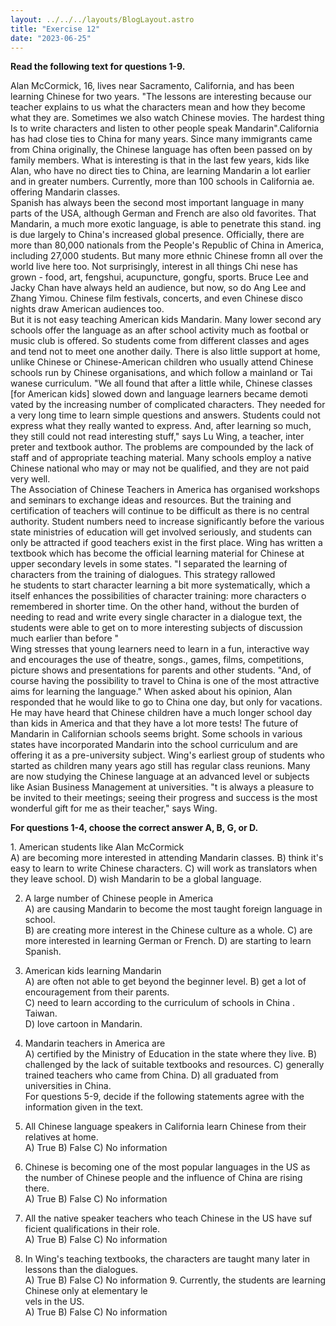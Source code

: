 ```yaml
---
layout: ../../../layouts/BlogLayout.astro
title: "Exercise 12"
date: "2023-06-25"
---
```


**Read the following text for questions 1-9.**

Alan McCormick, 16, lives near Sacramento, California, and has been learning Chinese for two years. "The lessons are interesting because our teacher explains to us what the characters mean and how they become what they are. Sometimes we also watch Chinese movies. The hardest thing Is to write characters and listen to other people speak Mandarin".California has had close ties to China for many years. Since many immigrants came from China originally, the Chinese language has often been passed on by family members. What is interesting is that in the last few years, kids like Alan, who have no direct ties to China, are learning Mandarin a lot earlier and in greater numbers. Currently, more than 100 schools in California ae.  
offering Mandarin classes.  
Spanish has always been the second most important language in many parts of the USA, although German and French are also old favorites. That Mandarin, a much more exotic language, is able to penetrate this stand. ing is due largely to China's increased global presence. Officially, there are more than 80,000 nationals from the People's Republic of China in America, including 27,000 students. But many more ethnic Chinese fromn all over the world live here too. Not surprisingly, interest in all things Chi nese has grown - food, art, fengshui, acupuncture, gongfu, sports. Bruce Lee and Jacky Chan have always held an audience, but now, so do Ang Lee and Zhang Yimou. Chinese film festivals, concerts, and even Chinese disco nights draw American audiences too.  
But it is not easy teaching American kids Mandarin. Many lower second ary schools offer the language as an after school activity much as footbal or music club is offered. So students come from different classes and ages and tend not to meet one another daily. There is also little support at home, unlike Chinese or Chinese-American children who usually attend Chinese schools run by Chinese organisations, and which follow a mainland or Tai wanese curriculum. "We all found that after a little while, Chinese classes \[for American kids\] slowed down and language learners became demoti vated by the increasing number of complicated characters. They needed for a very long time to learn simple questions and answers. Students could not express what they really wanted to express. And, after learning so much, they still could not read interesting stuff," says Lu Wing, a teacher, inter preter and textbook author. The problems are compounded by the lack of staff and of appropriate teaching material. Many schools employ a native Chinese national who may or may not be qualified, and they are not paid very well.  
The Association of Chinese Teachers in America has organised workshops and seminars to exchange ideas and resources. But the training and certification of teachers will continue to be difficult as there is no central authority. Student numbers need to increase significantly before the various state ministries of education will get involved seriously, and students can only be attracted if good teachers exist in the first place. Wing has written a textbook which has become the official learning material for Chinese at upper secondary levels in some states. "I separated the learning of characters from the training of dialogues. This strategy rallowed  
he students to start character learning a bit more systematically, which a itself enhances the possibilities of character training: more characters o remembered in shorter time. On the other hand, without the burden of needing to read and write every single character in a dialogue text, the students were able to get on to more interesting subjects of discussion much earlier than before "  
Wing stresses that young learners need to learn in a fun, interactive way and encourages the use of theatre, songs., games, films, competitions, picture shows and presentations for parents and other students. "And, of course having the possibility to travel to China is one of the most attractive aims for learning the language." When asked about his opinion, Alan responded that he would like to go to China one day, but only for vacations. He may have heard that Chinese children have a much longer school day than kids in America and that they have a lot more tests! The future of Mandarin in Californian schools seems bright. Some schools in various states have incorporated Mandarin into the school curriculum and are offering it as a pre-university subject. Wing's earliest group of students who started as children many years ago still has regular class reunions. Many are now studying the Chinese language at an advanced level or subjects like Asian Business Management at universities. "t is always a pleasure to be invited to their meetings; seeing their progress and success is the most wonderful gift for me as their teacher," says Wing.

**For questions 1-4, choose the correct answer A, B, G, or D.**

1\. American students like Alan McCormick  
A) are becoming more interested in attending Mandarin classes. B) think it's easy to learn to write Chinese characters. C) will work as translators when they leave school. D) wish Mandarin to be a global language.

2. A large number of Chinese people in America  
    A) are causing Mandarin to become the most taught foreign language in school.  
    B) are creating more interest in the Chinese culture as a whole. C) are more interested in learning German or French. D) are starting to learn Spanish.

4. American kids learning Mandarin  
    A) are often not able to get beyond the beginner level. B) get a lot of encouragement from their parents.  
    C) need to learn according to the curriculum of schools in China .  
    Taiwan.  
    D) love cartoon in Mandarin.

6. Mandarin teachers in America are  
    A) certified by the Ministry of Education in the state where they live. B) challenged by the lack of suitable textbooks and resources. C) generally trained teachers who came from China. D) all graduated from universities in China.  
    For questions 5-9, decide if the following statements agree with the information given in the text.

8. All Chinese language speakers in California learn Chinese from their  
    relatives at home.  
    A) True B) False C) No information

10. Chinese is becoming one of the most popular languages in the US as the number of Chinese people and the influence of China are rising there.  
    A) True B) False C) No information

12. All the native speaker teachers who teach Chinese in the US have suf ficient qualifications in their role.  
    A) True B) False C) No information

14. In Wing's teaching textbooks, the characters are taught many later in lessons than the dialogues.  
    A) True B) False C) No information 9. Currently, the students are learning Chinese only at elementary le  
    vels in the US.  
    A) True B) False C) No information
